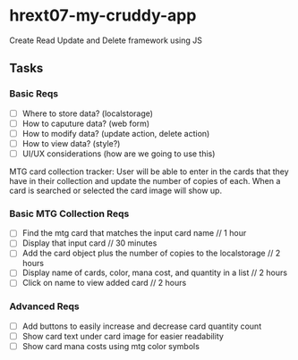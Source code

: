 # hrext07-my-cruddy-app
Create Read Update and Delete framework using JS


## Tasks

### Basic Reqs
- [ ] Where to store data? (localstorage)
- [ ] How to caputure data? (web form)
- [ ] How to modify data? (update action, delete action)
- [ ] How to view data? (style?)
- [ ] UI/UX considerations (how are we going to use this)

MTG card collection tracker: User will be able to enter in the cards that they have in their collection and update the number of copies of each. When a card is searched or selected the card image will show up.

### Basic MTG Collection Reqs
- [ ] Find the mtg card that matches the input card name // 1 hour
- [ ] Display that input card // 30 minutes
- [ ] Add the card object plus the number of copies to the localstorage // 2 hours
- [ ] Display name of cards, color, mana cost, and quantity in a list // 2 hours
- [ ] Click on name to view added card // 2 hours

### Advanced Reqs
- [ ] Add buttons to easily increase and decrease card quantity count
- [ ] Show card text under card image for easier readability
- [ ] Show card mana costs using mtg color symbols
